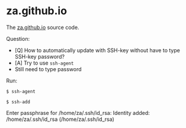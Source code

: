 za.github.io
============

The [za.github.io](http://za.github.io) source code. 

Question:
* [Q] How to automatically update with SSH-key without have to type SSH-key password?
* [A] Try to use ``ssh-agent`` 
* Still need to type password

Run: 

``$ ssh-agent``

``$ ssh-add``

  Enter passphrase for /home/za/.ssh/id_rsa:
  Identity added: /home/za/.ssh/id_rsa (/home/za/.ssh/id_rsa)
